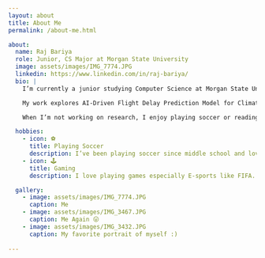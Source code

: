 ```yaml
---
layout: about
title: About Me
permalink: /about-me.html

about:
  name: Raj Bariya
  role: Junior, CS Major at Morgan State University
  image: assets/images/IMG_7774.JPG
  linkedin: https://www.linkedin.com/in/raj-bariya/
  bio: |
    I’m currently a junior studying Computer Science at Morgan State University in Baltimore, MD. I expect to graduate in 2026.

    My work explores AI-Driven Flight Delay Prediction Model for Climate-Resiliant Airspace Management.

    When I’m not working on research, I enjoy playing soccer or reading some documentation.

  hobbies:
    - icon: ⚽
      title: Playing Soccer
      description: I’ve been playing soccer since middle school and love playing as a center midfielder.
    - icon: 🕹️
      title: Gaming
      description: I love playing games especially E-sports like FIFA.

  gallery:
    - image: assets/images/IMG_7774.JPG
      caption: Me
    - image: assets/images/IMG_3467.JPG
      caption: Me Again 😛
    - image: assets/images/IMG_3432.JPG
      caption: My favorite portrait of myself :)
    
---
```

